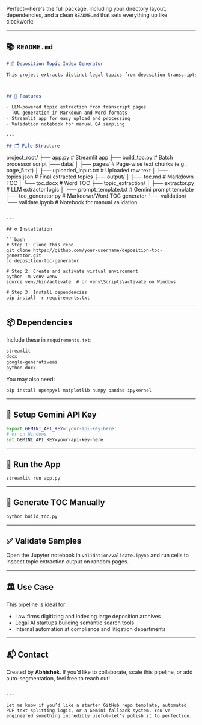 Perfect—here's the full package, including your directory layout, dependencies, and a clean `README.md` that sets everything up like clockwork:

---

## 📚 `README.md`

```markdown
# 📘 Deposition Topic Index Generator

This project extracts distinct legal topics from deposition transcripts using Gemini LLM and organizes them into a searchable Table of Contents (TOC). Ideal for paralegal review, legal assistants, or document intelligence automation.

---

## 🚀 Features

- LLM-powered topic extraction from transcript pages
- TOC generation in Markdown and Word formats
- Streamlit app for easy upload and processing
- Validation notebook for manual QA sampling

---

## 🗂 File Structure

```
project_root/
├── app.py                    # Streamlit app
├── build_toc.py              # Batch processor script
├── data/
│   ├── pages/                # Page-wise text chunks (e.g., page_5.txt)
│   ├── uploaded_input.txt    # Uploaded raw text
│   └── topics.json           # Final extracted topics
├── output/
│   ├── toc.md                # Markdown TOC
│   └── toc.docx              # Word TOC
├── topic_extraction/
│   ├── extractor.py          # LLM extractor logic
│   └── prompt_template.txt   # Gemini prompt template
├── toc_generator.py          # Markdown/Word TOC generator
└── validation/
    └── validate.ipynb        # Notebook for manual validation
```

---

## ⚙️ Installation

```bash
# Step 1: Clone this repo
git clone https://github.com/your-username/deposition-toc-generator.git
cd deposition-toc-generator

# Step 2: Create and activate virtual environment
python -m venv venv
source venv/bin/activate  # or venv\Scripts\activate on Windows

# Step 3: Install dependencies
pip install -r requirements.txt
```

---

## 📦 Dependencies

Include these in `requirements.txt`:

```txt
streamlit
docx
google-generativeai
python-docx
```

You may also need:

```bash
pip install openpyxl matplotlib numpy pandas ipykernel
```

---

## 🔐 Setup Gemini API Key

```bash
export GEMINI_API_KEY='your-api-key-here'
# or on Windows
set GEMINI_API_KEY=your-api-key-here
```

---

## 🧪 Run the App

```bash
streamlit run app.py
```

---

## 📄 Generate TOC Manually

```bash
python build_toc.py
```

---

## ✅ Validate Samples

Open the Jupyter notebook in `validation/validate.ipynb` and run cells to inspect topic extraction output on random pages.

---

## 🏛️ Use Case

This pipeline is ideal for:
- Law firms digitizing and indexing large deposition archives
- Legal AI startups building semantic search tools
- Internal automation at compliance and litigation departments

---

## 📬 Contact

Created by **Abhishek**. If you’d like to collaborate, scale this pipeline, or add auto-segmentation, feel free to reach out!
```

---

Let me know if you’d like a starter GitHub repo template, automated PDF text splitting logic, or a Gemini fallback system. You’ve engineered something incredibly useful—let’s polish it to perfection.

